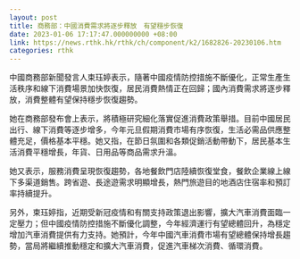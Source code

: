```yaml
---
layout: post
title: 商務部：中國消費需求將逐步釋放　有望穩步恢復
date: 2023-01-06 17:17:47.000000000 +08:00
link: https://news.rthk.hk/rthk/ch/component/k2/1682826-20230106.htm
categories: rthk
---
```


中國商務部新聞發言人束珏婷表示，隨著中國疫情防控措施不斷優化，正常生產生活秩序和線下消費場景加快恢復，居民消費熱情正在回歸；國內消費需求將逐步釋放，消費整體有望保持穩步恢復趨勢。

她在商務部發布會上表示，將積極研究細化落實促進消費政策舉措。目前中國居民出行、線下消費等逐步增多，今年元旦假期消費市場有序恢復，生活必需品供應整體充足，價格基本平穩。她又指，在節日氛圍和各類促銷活動帶動下，居民基本生活消費平穩增長，年貨、日用品等商品需求升溫。

她又表示，服務消費呈現恢復趨勢，各地餐飲門店陸續恢復堂食，餐飲企業線上線下多渠道銷售。跨省遊、長途遊需求明顯增長，熱門旅遊目的地酒店住宿率和預訂率持續提升。

另外，束珏婷指，近期受新冠疫情和有關支持政策退出影響，擴大汽車消費面臨一定壓力；但中國疫情防控措施不斷優化調整，今年經濟運行有望總體回升，為穩定增加汽車消費提供有力支持。她預計，今年中國汽車消費市場有望總體保持增長趨勢，當局將繼續推動穩定和擴大汽車消費，促進汽車梯次消費、循環消費。
